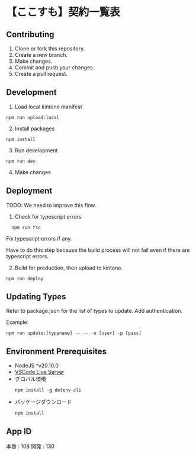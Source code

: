 # 【ここすも】契約一覧表


## Contributing

1. Clone or fork this repository.
2. Create a new branch.
3. Make changes.
4. Commit and push your changes.
5. Create a pull request.


## Development

1. Load local kintone manifest

  ```
  npm run upload:local
  ```
2. Install packages
  
  ```
  npm install
  ```

3. Run development

  ```
  npm run dev
  ```

4. Make changes

## Deployment

TODO: We need to improve this flow.

1. Check for typescript errors

  ```
    npm run tsc
  ```

  Fix typescript errors if any. 

  Have to do this step because the build process will not fail even if there are typescript errors.


2. Build for production, then upload to kintone.

  ```
  npm run deploy
  ```

## Updating Types

Refer to package.json for the list of types to update.
Add authentication.

Example:

  ```
  npm run update:[typename] -- -- -u [user] -p [pass]
  ```

## Environment Prerequisites

- NodeJS ^v20.10.0 
- [VSCode Live Server](https://cybozudev.zendesk.com/hc/ja/articles/360026502091-Visual-Studio-Code-Live-Server-Extension%E3%82%92%E4%BD%BF%E3%81%A3%E3%81%A6kintone%E3%82%AB%E3%82%B9%E3%82%BF%E3%83%9E%E3%82%A4%E3%82%BA%E9%96%8B%E7%99%BA%E5%8A%B9%E7%8E%87%E3%82%92%E3%81%82%E3%81%92%E3%82%88%E3%81%86-)
- グロバル環境
  ```
  npm install -g dotenv-cli
  ```
- パッケージダウンロード
  ```
  npm install
  ```

## App ID

本番 :  108
開発 :  130